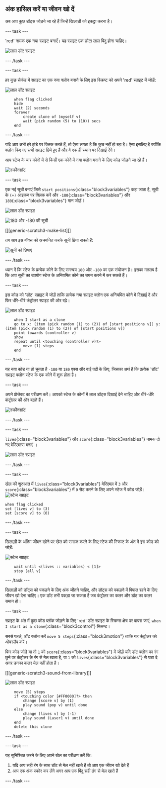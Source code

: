 ## अंक हासिल करें या जीवन खो दें

अब आप कुछ डॉट्स जोड़ने जा रहे हैं जिन्हें खिलाड़ी को इकट्ठा करना है।

\--- task \---

'red' नामक एक नया स्प्राइट बनाएँ। यह स्प्राइट एक छोटा लाल बिंदु होना चाहिए।

![लाल डॉट स्प्राइट](images/dots-red.png)

\--- /task \---

\--- task \---

हर कुछ सेकंड में स्प्राइट का एक नया क्लोन बनाने के लिए इस स्क्रिप्ट को अपने 'red' स्प्राइट में जोड़ें:

![लाल डॉट स्प्राइट](images/red-sprite.png)

```blocks3
    when flag clicked
    hide
    wait (2) seconds
    forever
        create clone of (myself v)
        wait (pick random (5) to (10)) secs
    end
```

\--- /task \---

यदि आप अभी हरे झंडे पर क्लिक करते हैं, तो ऐसा लगता है कि कुछ नहीं हो रहा है। ऐसा इसलिए है क्योंकि क्लोन किए गए सभी स्प्राइट छिपे हुए हैं और वे एक ही स्थान पर दिखाई देंगे।

आप स्टेज के चार कोनों में से किसी एक कोने में नया क्लोन बनाने के लिए कोड जोड़ने जा रहे हैं।

![स्क्रीनशॉट](images/dots-start.png)

\--- task \---

एक नई सूची बनाएं जिसे `start positions`{:class="block3variables"} कहा जाता है, सूची के `(+)` आइकन पर क्लिक करें और `-180`{:class="block3variables"} और `180`{:class="block3variables"} मान जोड़ें I

![लाल डॉट स्प्राइट](images/red-sprite.png)

![180 और -180 की सूची](images/dots-list.png)

[[[generic-scratch3-make-list]]]

तब आप इस बॉक्स को अचयनित करके सूची छिपा सकते हैं:

![सूची को छिपाएं](images/hide-list.png)

\--- /task \---

ध्यान दें कि स्टेज के प्रत्येक कोने के लिए समन्वय ` 180 ` और ` -180 ` का एक संयोजन है। इसका मतलब है कि आप सूची का उपयोग स्टेज के अनियमित कोने का चयन करने में कर सकते हैं।

\--- task \---

इस कोड को 'डॉट' स्प्राइट में जोड़ें ताकि प्रत्येक नया स्प्राइट क्लोन एक अनियमित कोने में दिखाई दे और फिर धीरे-धीरे कंट्रोलर स्प्राइट की ओर बढ़े।

![लाल डॉट स्प्राइट](images/red-sprite.png)

```blocks3
    when I start as a clone
    go to x: (item (pick random (1) to (2)) of [start positions v]) y: (item (pick random (1) to (2)) of [start positions v])
    point towards (controller v)
    show
    repeat until <touching (controller v)?>
        move (1) steps
    end
```

\--- /task \---

यह नया कोड या तो चुनता है ` -180 ` या ` 180 ` एक्स और वाई पदों के लिए, जिसका अर्थ है कि प्रत्येक 'डॉट' स्प्राइट क्लोन स्टेज के एक कोने में शुरू होता है।

\--- task \---

अपने प्रोजेक्ट का परीक्षण करें। आपको स्टेज के कोनों में लाल डॉट्स दिखाई देने चाहिए और धीरे-धीरे कंट्रोलर की ओर बढ़ते हैं।

![स्क्रीनशॉट](images/dots-red-test.png)

\--- /task \---

\--- task \---

`lives`{:class="block3variables"} और `score`{:class="block3variables"} नामक दो नए वेरिएबल्स बनाएं ।

![लाल डॉट स्प्राइट](images/red-sprite.png)

\--- /task \---

\--- task \---

खेल की शुरुआत में `lives`{:class="block3variables"} वेरिएबल में `3` और `score`{:class="block3variables"} में `0` सेट करने के लिए अपने स्टेज में कोड जोड़ें। ![स्टेज स्प्राइट](images/stage-sprite.png)

```blocks3
when flag clicked
set [lives v] to (3)
set [score v] to (0)
```

\--- /task \---

\--- task \---

खिलाड़ी के अंतिम जीवन खोने पर खेल को समाप्त करने के लिए स्टेज की स्क्रिप्ट के अंत में इस कोड को जोड़ें:

![स्टेज स्प्राइट](images/stage-sprite.png)

```blocks3
    wait until <(lives :: variables) < [1]>
    stop [all v]
```

\--- /task \---

खिलाड़ी को डॉट्स को पकड़ने के लिए अंक जीतने चाहिए, और डॉट्स को पकड़ने में विफल रहने के लिए जीवन खो देना चाहिए। एक डॉट तभी पकड़ा जा सकता है जब कंट्रोलर का कलर और डॉट का कलर समान हो।

\--- task \---

स्प्राइट के अंत में कुछ कोड ब्लॉक जोड़ने के लिए 'red' डॉट स्प्राइट के स्क्रिप्स क्षेत्र पर वापस जाएं, `when I start as a clone`{:class="block3control"} स्क्रिप्ट।

सबसे पहले, डॉट क्लोन करें `move 5 steps`{:class="block3motion"} ताकि यह कंट्रोलर को ओवरलैप करे।

फिर कोड जोड़ें या तो `1` को `score`{:class="block3variables"} में जोड़ें यदि डॉट क्लोन का रंग छूने पर कंट्रोलर के रंग से मेल खाता है, या `1` को `lives`{:class="block3variables"} से घटा दे अगर उनका कलर मेल नहीं होता है।

[[[generic-scratch3-sound-from-library]]]

![लाल डॉट स्प्राइट](images/red-sprite.png)

```blocks3
    move (5) steps
    if <touching color [#FF0000]?> then
        change [score v] by (1)
        play sound (pop v) until done
    else
        change [lives v] by (-1)
        play sound (Laser1 v) until done
    end
    delete this clone
```

\--- /task \---

\--- task \---

यह सुनिश्चित करने के लिए अपने खेल का परीक्षण करें कि:

1. यदि आप सही रंग के साथ डॉट से मेल नहीं खाते हैं तो आप एक जीवन खो देते हैं
2. आप एक अंक स्कोर कर लेंगे अगर आप एक बिंदु सही ढंग से मेल खाते हैं

\--- /task \---
